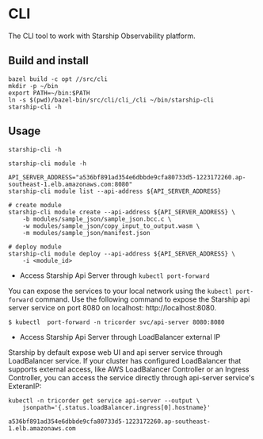 # CLI

The CLI tool to work with Starship Observability platform.

## Build and install

```shell
bazel build -c opt //src/cli
mkdir -p ~/bin
export PATH=~/bin:$PATH
ln -s $(pwd)/bazel-bin/src/cli/cli_/cli ~/bin/starship-cli
starship-cli -h
```

## Usage

```shell
starship-cli -h

starship-cli module -h

API_SERVER_ADDRESS="a536bf891ad354e6dbbde9cfa80733d5-1223172260.ap-southeast-1.elb.amazonaws.com:8080"
starship-cli module list --api-address ${API_SERVER_ADDRESS}

# create module
starship-cli module create --api-address ${API_SERVER_ADDRESS} \
    -b modules/sample_json/sample_json.bcc.c \
    -w modules/sample_json/copy_input_to_output.wasm \
    -m modules/sample_json/manifest.json

# deploy module
starship-cli module deploy --api-address ${API_SERVER_ADDRESS} \
    -i <module_id>
```

-  Access Starship Api Server through `kubectl port-forward`

You can expose the services to your local network using the `kubectl
port-forward` command. Use the following command to expose the Starship api
server service on port 8080 on localhost: http://localhost:8080.

```shell
$ kubectl  port-forward -n tricorder svc/api-server 8080:8080
```

- Access Starship Api Server through LoadBalancer external IP

Starship by default expose web UI and api server service through LoadBalancer
service. If your cluster has configured LoadBalancer that supports external
access, like AWS LoadBalancer Controller or an Ingress Controller, you can
access the service directly through api-server service's ExteranIP:

```shell
kubectl -n tricorder get service api-server --output \
    jsonpath='{.status.loadBalancer.ingress[0].hostname}'

a536bf891ad354e6dbbde9cfa80733d5-1223172260.ap-southeast-1.elb.amazonaws.com
```
